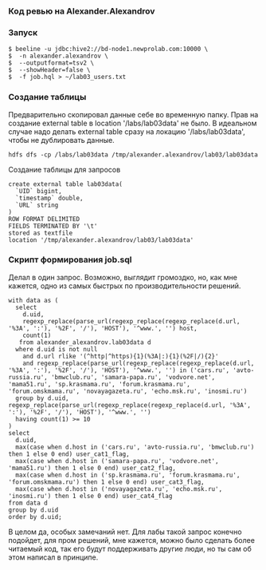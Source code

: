 ### Код ревью на Alexander.Alexandrov

### Запуск
```
$ beeline -u jdbc:hive2://bd-node1.newprolab.com:10000 \
$  -n alexander.alexandrov \
$  --outputformat=tsv2 \
$  --showHeader=false \
$  -f job.hql > ~/lab03_users.txt
```

### Создание таблицы
Предварительно скопировал данные себе во временную папку. Прав на создание external table в location '/labs/lab03data' не было. В идеальном случае надо делать external table сразу на локацию '/labs/lab03data', чтобы не дублировать данные.

```
hdfs dfs -cp /labs/lab03data /tmp/alexander.alexandrov/lab03/lab03data
```

Создание таблицы для запросов
```
create external table lab03data(
  `UID` bigint,
  `timestamp` double,
  `URL` string
)
ROW FORMAT DELIMITED 
FIELDS TERMINATED BY '\t'
stored as textfile
location '/tmp/alexander.alexandrov/lab03/lab03data'
```


### Скрипт формирования job.sql

Делал в один запрос. Возможно, выглядит громоздко, но, как мне кажется, одно из самых быстрых по производительности решений.
```
with data as (
  select
    d.uid, 
    regexp_replace(parse_url(regexp_replace(regexp_replace(d.url, '%3A', ':'), '%2F', '/'), 'HOST'), '^www.', '') host, 
    count(1)
   from alexander_alexandrov.lab03data d
  where d.uid is not null
    and d.url rlike '(^http|^https){1}(%3A|:){1}(%2F|/){2}'
    and regexp_replace(parse_url(regexp_replace(regexp_replace(d.url, '%3A', ':'), '%2F', '/'), 'HOST'), '^www.', '') in ('cars.ru', 'avto-russia.ru', 'bmwclub.ru', 'samara-papa.ru', 'vodvore.net', 'mama51.ru', 'sp.krasmama.ru', 'forum.krasmama.ru', 'forum.omskmama.ru', 'novayagazeta.ru', 'echo.msk.ru', 'inosmi.ru')
  group by d.uid, regexp_replace(parse_url(regexp_replace(regexp_replace(d.url, '%3A', ':'), '%2F', '/'), 'HOST'), '^www.', '')
  having count(1) >= 10
)
select
  d.uid,
  max(case when d.host in ('cars.ru', 'avto-russia.ru', 'bmwclub.ru') then 1 else 0 end) user_cat1_flag,
  max(case when d.host in ('samara-papa.ru', 'vodvore.net', 'mama51.ru') then 1 else 0 end) user_cat2_flag,
  max(case when d.host in ('sp.krasmama.ru', 'forum.krasmama.ru', 'forum.omskmama.ru') then 1 else 0 end) user_cat3_flag,
  max(case when d.host in ('novayagazeta.ru', 'echo.msk.ru', 'inosmi.ru') then 1 else 0 end) user_cat4_flag
from data d
group by d.uid
order by d.uid;
```

В целом да, особых замечаний нет. Для лабы такой запрос конечно подойдет, для пром решений, мне кажется, можно было
сделать более читаемый код, так его будут поддерживать другие люди, но ты сам об этом написал в принципе.